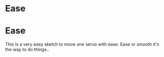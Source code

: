 # Ease
# Ease
This is a very easy sketch to move one servo with ease. Ease or smooth it's the way to do things..

